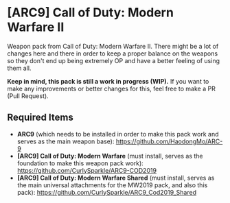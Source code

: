 # [ARC9] Call of Duty: Modern Warfare II
Weapon pack from Call of Duty: Modern Warfare II. There might be a lot of changes here and there in order to keep a proper balance on the weapons so they don't end up being extremely OP and have a better feeling of using them all. 


**Keep in mind, this pack is still a work in progress (WIP).** If you want to make any improvements or better changes for this, feel free to make a PR (Pull Request).

## Required Items
 - **ARC9** (which needs to be installed in order to make this pack work and serves as the main weapon base):
https://github.com/HaodongMo/ARC-9
 - **[ARC9] Call of Duty: Modern Warfare** (must install, serves as the foundation to make this weapon pack work):
https://github.com/CurlySparkle/ARC9-COD2019
 - **[ARC9] Call of Duty: Modern Warfare Shared** (must install, serves as the main universal attachments for the MW2019 pack, and also this pack):
https://github.com/CurlySparkle/ARC9_Cod2019_Shared
